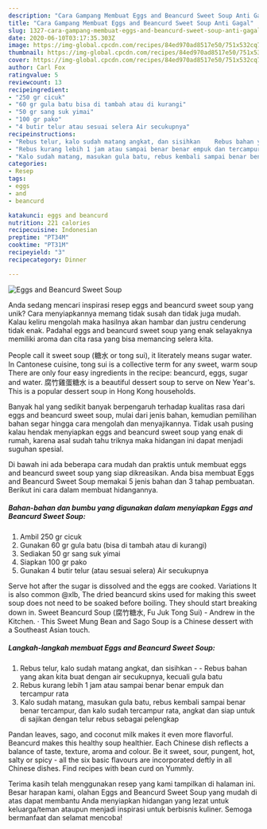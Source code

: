 ```yaml
---
description: "Cara Gampang Membuat Eggs and Beancurd Sweet Soup Anti Gagal"
title: "Cara Gampang Membuat Eggs and Beancurd Sweet Soup Anti Gagal"
slug: 1327-cara-gampang-membuat-eggs-and-beancurd-sweet-soup-anti-gagal
date: 2020-06-10T03:17:35.303Z
image: https://img-global.cpcdn.com/recipes/84ed970ad8517e50/751x532cq70/eggs-and-beancurd-sweet-soup-foto-resep-utama.jpg
thumbnail: https://img-global.cpcdn.com/recipes/84ed970ad8517e50/751x532cq70/eggs-and-beancurd-sweet-soup-foto-resep-utama.jpg
cover: https://img-global.cpcdn.com/recipes/84ed970ad8517e50/751x532cq70/eggs-and-beancurd-sweet-soup-foto-resep-utama.jpg
author: Carl Fox
ratingvalue: 5
reviewcount: 13
recipeingredient:
- "250 gr cicuk"
- "60 gr gula batu bisa di tambah atau di kurangi"
- "50 gr sang suk yimai"
- "100 gr pako"
- "4 butir telur atau sesuai selera Air secukupnya"
recipeinstructions:
- "Rebus telur, kalo sudah matang angkat, dan sisihkan    Rebus bahan yang akan kita buat dengan air secukupnya, kecuali gula batu"
- "Rebus kurang lebih 1 jam atau sampai benar benar empuk dan tercampur rata"
- "Kalo sudah matang, masukan gula batu, rebus kembali sampai benar benar tercampur, dan kalo sudah tercampur rata, angkat dan siap untuk di sajikan dengan telur rebus sebagai pelengkap"
categories:
- Resep
tags:
- eggs
- and
- beancurd

katakunci: eggs and beancurd 
nutrition: 221 calories
recipecuisine: Indonesian
preptime: "PT34M"
cooktime: "PT31M"
recipeyield: "3"
recipecategory: Dinner

---
```



![Eggs and Beancurd Sweet Soup](https://img-global.cpcdn.com/recipes/84ed970ad8517e50/751x532cq70/eggs-and-beancurd-sweet-soup-foto-resep-utama.jpg)

Anda sedang mencari inspirasi resep eggs and beancurd sweet soup yang unik? Cara menyiapkannya memang tidak susah dan tidak juga mudah. Kalau keliru mengolah maka hasilnya akan hambar dan justru cenderung tidak enak. Padahal eggs and beancurd sweet soup yang enak selayaknya memiliki aroma dan cita rasa yang bisa memancing selera kita.

People call it sweet soup (糖水 or tong sui), it literately means sugar water. In Cantonese cuisine, tong sui is a collective term for any sweet, warm soup There are only four easy ingredients in the recipe: beancurd, eggs, sugar and water. 腐竹雞蛋糖水 is a beautiful dessert soup to serve on New Year&#39;s. This is a popular dessert soup in Hong Kong households.

Banyak hal yang sedikit banyak berpengaruh terhadap kualitas rasa dari eggs and beancurd sweet soup, mulai dari jenis bahan, kemudian pemilihan bahan segar hingga cara mengolah dan menyajikannya. Tidak usah pusing kalau hendak menyiapkan eggs and beancurd sweet soup yang enak di rumah, karena asal sudah tahu triknya maka hidangan ini dapat menjadi suguhan spesial.


Di bawah ini ada beberapa cara mudah dan praktis untuk membuat eggs and beancurd sweet soup yang siap dikreasikan. Anda bisa membuat Eggs and Beancurd Sweet Soup memakai 5 jenis bahan dan 3 tahap pembuatan. Berikut ini cara dalam membuat hidangannya.

<!--inarticleads1-->

##### Bahan-bahan dan bumbu yang digunakan dalam menyiapkan Eggs and Beancurd Sweet Soup:

1. Ambil 250 gr cicuk
1. Gunakan 60 gr gula batu (bisa di tambah atau di kurangi)
1. Sediakan 50 gr sang suk yimai
1. Siapkan 100 gr pako
1. Gunakan 4 butir telur (atau sesuai selera) Air secukupnya


Serve hot after the sugar is dissolved and the eggs are cooked. Variations It is also common @xlb, The dried beancurd skins used for making this sweet soup does not need to be soaked before boiling. They should start breaking down in. Sweet Beancurd Soup (腐竹糖水, Fu Juk Tong Sui) - Andrew in the Kitchen. · This Sweet Mung Bean and Sago Soup is a Chinese dessert with a Southeast Asian touch. 

<!--inarticleads2-->

##### Langkah-langkah membuat Eggs and Beancurd Sweet Soup:

1. Rebus telur, kalo sudah matang angkat, dan sisihkan  -  -  Rebus bahan yang akan kita buat dengan air secukupnya, kecuali gula batu
1. Rebus kurang lebih 1 jam atau sampai benar benar empuk dan tercampur rata
1. Kalo sudah matang, masukan gula batu, rebus kembali sampai benar benar tercampur, dan kalo sudah tercampur rata, angkat dan siap untuk di sajikan dengan telur rebus sebagai pelengkap


Pandan leaves, sago, and coconut milk makes it even more flavorful. Beancurd makes this healthy soup healthier. Each Chinese dish reflects a balance of taste, texture, aroma and colour. Be it sweet, sour, pungent, hot, salty or spicy - all the six basic flavours are incorporated deftly in all Chinese dishes. Find recipes with bean curd on Yummly. 

Terima kasih telah menggunakan resep yang kami tampilkan di halaman ini. Besar harapan kami, olahan Eggs and Beancurd Sweet Soup yang mudah di atas dapat membantu Anda menyiapkan hidangan yang lezat untuk keluarga/teman ataupun menjadi inspirasi untuk berbisnis kuliner. Semoga bermanfaat dan selamat mencoba!
